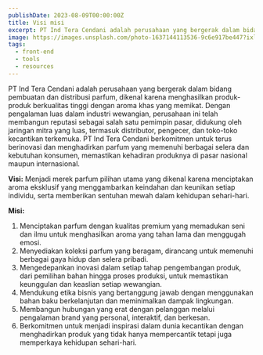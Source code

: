 ```yaml
---
publishDate: 2023-08-09T00:00:00Z
title: Visi misi
excerpt: PT Ind Tera Cendani adalah perusahaan yang bergerak dalam bidang pembuatan dan distribusi parfum, dikenal karena menghasilkan produk-produk berkualitas tinggi dengan aroma khas yang memikat. Dengan
image: https://images.unsplash.com/photo-1637144113536-9c6e917be447?ixlib=rb-4.0.3&ixid=M3wxMjA3fDB8MHxwaG90by1wYWdlfHx8fGVufDB8fHx8fA%3D%3D&auto=format&fit=crop&w=1674&q=80
tags:
  - front-end
  - tools
  - resources
---
```


PT Ind Tera Cendani adalah perusahaan yang bergerak dalam bidang pembuatan dan distribusi parfum, dikenal karena menghasilkan produk-produk berkualitas tinggi dengan aroma khas yang memikat. Dengan pengalaman luas dalam industri wewangian, perusahaan ini telah membangun reputasi sebagai salah satu pemimpin pasar, didukung oleh jaringan mitra yang luas, termasuk distributor, pengecer, dan toko-toko kecantikan terkemuka. PT Ind Tera Cendani berkomitmen untuk terus berinovasi dan menghadirkan parfum yang memenuhi berbagai selera dan kebutuhan konsumen, memastikan kehadiran produknya di pasar nasional maupun internasional.

**Visi:**
Menjadi merek parfum pilihan utama yang dikenal karena menciptakan aroma eksklusif yang menggambarkan keindahan dan keunikan setiap individu, serta memberikan sentuhan mewah dalam kehidupan sehari-hari.

**Misi:**

1. Menciptakan parfum dengan kualitas premium yang memadukan seni dan ilmu untuk menghasilkan aroma yang tahan lama dan menggugah emosi.
2. Menyediakan koleksi parfum yang beragam, dirancang untuk memenuhi berbagai gaya hidup dan selera pribadi.
3. Mengedepankan inovasi dalam setiap tahap pengembangan produk, dari pemilihan bahan hingga proses produksi, untuk memastikan keunggulan dan keaslian setiap wewangian.
4. Mendukung etika bisnis yang bertanggung jawab dengan menggunakan bahan baku berkelanjutan dan meminimalkan dampak lingkungan.
5. Membangun hubungan yang erat dengan pelanggan melalui pengalaman brand yang personal, interaktif, dan berkesan.
6. Berkomitmen untuk menjadi inspirasi dalam dunia kecantikan dengan menghadirkan produk yang tidak hanya mempercantik tetapi juga memperkaya kehidupan sehari-hari.